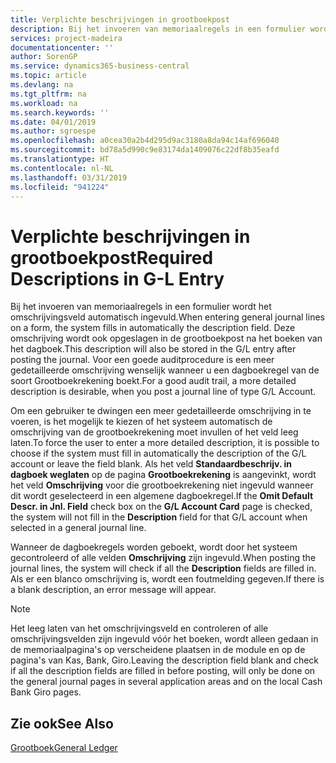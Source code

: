```yaml
---
title: Verplichte beschrijvingen in grootboekpost
description: Bij het invoeren van memoriaalregels in een formulier wordt het omschrijvingsveld automatisch ingevuld.
services: project-madeira
documentationcenter: ''
author: SorenGP
ms.service: dynamics365-business-central
ms.topic: article
ms.devlang: na
ms.tgt_pltfrm: na
ms.workload: na
ms.search.keywords: ''
ms.date: 04/01/2019
ms.author: sgroespe
ms.openlocfilehash: a0cea30a2b4d295d9ac3180a8da94c14af696040
ms.sourcegitcommit: bd78a5d990c9e83174da1409076c22df8b35eafd
ms.translationtype: HT
ms.contentlocale: nl-NL
ms.lasthandoff: 03/31/2019
ms.locfileid: "941224"
---
```

# <a name="required-descriptions-in-g-l-entry"></a><span data-ttu-id="d9a4b-103">Verplichte beschrijvingen in grootboekpost</span><span class="sxs-lookup"><span data-stu-id="d9a4b-103">Required Descriptions in G-L Entry</span></span>
<span data-ttu-id="d9a4b-104">Bij het invoeren van memoriaalregels in een formulier wordt het omschrijvingsveld automatisch ingevuld.</span><span class="sxs-lookup"><span data-stu-id="d9a4b-104">When entering general journal lines on a form, the system fills in automatically the description field.</span></span> <span data-ttu-id="d9a4b-105">Deze omschrijving wordt ook opgeslagen in de grootboekpost na het boeken van het dagboek.</span><span class="sxs-lookup"><span data-stu-id="d9a4b-105">This description will also be stored in the G/L entry after posting the journal.</span></span> <span data-ttu-id="d9a4b-106">Voor een goede auditprocedure is een meer gedetailleerde omschrijving wenselijk wanneer u een dagboekregel van de soort Grootboekrekening boekt.</span><span class="sxs-lookup"><span data-stu-id="d9a4b-106">For a good audit trail, a more detailed description is desirable, when you post a journal line of type G/L Account.</span></span>  

<span data-ttu-id="d9a4b-107">Om een gebruiker te dwingen een meer gedetailleerde omschrijving in te voeren, is het mogelijk te kiezen of het systeem automatisch de omschrijving van de grootboekrekening moet invullen of het veld leeg laten.</span><span class="sxs-lookup"><span data-stu-id="d9a4b-107">To force the user to enter a more detailed description, it is possible to choose if the system must fill in automatically the description of the G/L account or leave the field blank.</span></span> <span data-ttu-id="d9a4b-108">Als het veld **Standaardbeschrijv. in dagboek weglaten** op de pagina **Grootboekrekening** is aangevinkt, wordt het veld **Omschrijving** voor die grootboekrekening niet ingevuld wanneer dit wordt geselecteerd in een algemene dagboekregel.</span><span class="sxs-lookup"><span data-stu-id="d9a4b-108">If the **Omit Default Descr. in Jnl. Field** check box on the **G/L Account Card** page is checked, the system will not fill in the **Description** field for that G/L account when selected in a general journal line.</span></span>  

<span data-ttu-id="d9a4b-109">Wanneer de dagboekregels worden geboekt, wordt door het systeem gecontroleerd of alle velden **Omschrijving** zijn ingevuld.</span><span class="sxs-lookup"><span data-stu-id="d9a4b-109">When posting the journal lines, the system will check if all the **Description** fields are filled in.</span></span> <span data-ttu-id="d9a4b-110">Als er een blanco omschrijving is, wordt een foutmelding gegeven.</span><span class="sxs-lookup"><span data-stu-id="d9a4b-110">If there is a blank description, an error message will appear.</span></span>  

> [!NOTE]  
>  <span data-ttu-id="d9a4b-111">Het leeg laten van het omschrijvingsveld en controleren of alle omschrijvingsvelden zijn ingevuld vóór het boeken, wordt alleen gedaan in de memoriaalpagina's op verscheidene plaatsen in de module en op de pagina's van Kas, Bank, Giro.</span><span class="sxs-lookup"><span data-stu-id="d9a4b-111">Leaving the description field blank and check if all the description fields are filled in before posting, will only be done on the general journal pages in several application areas and on the local Cash Bank Giro pages.</span></span>  

## <a name="see-also"></a><span data-ttu-id="d9a4b-112">Zie ook</span><span class="sxs-lookup"><span data-stu-id="d9a4b-112">See Also</span></span>  
 [<span data-ttu-id="d9a4b-113">Grootboek</span><span class="sxs-lookup"><span data-stu-id="d9a4b-113">General Ledger</span></span>](general-ledger.md)
